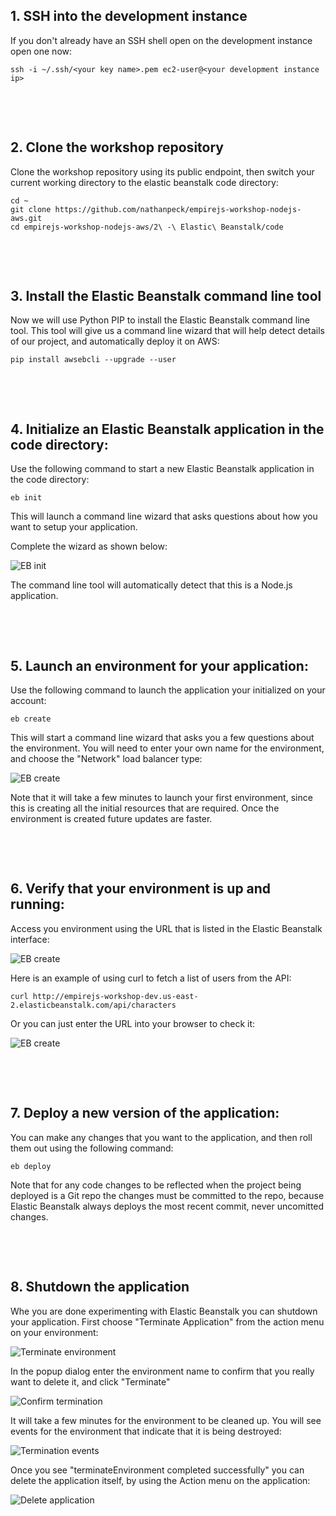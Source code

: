 ## 1. SSH into the development instance

If you don't already have an SSH shell open on the development instance open one now:

```
ssh -i ~/.ssh/<your key name>.pem ec2-user@<your development instance ip>
```

&nbsp;

&nbsp;

## 2. Clone the workshop repository

Clone the workshop repository using its public endpoint, then switch your current working directory to the elastic beanstalk code directory:

```
cd ~
git clone https://github.com/nathanpeck/empirejs-workshop-nodejs-aws.git
cd empirejs-workshop-nodejs-aws/2\ -\ Elastic\ Beanstalk/code
```

&nbsp;

&nbsp;

## 3. Install the Elastic Beanstalk command line tool

Now we will use Python PIP to install the Elastic Beanstalk command line tool. This tool will give us a command line wizard that will help detect details of our project, and automatically deploy it on AWS:

```
pip install awsebcli --upgrade --user
```

&nbsp;

&nbsp;

## 4. Initialize an Elastic Beanstalk application in the code directory:

Use the following command to start a new Elastic Beanstalk application in the code directory:

```
eb init
```

This will launch a command line wizard that asks questions about how you want to setup your application.

Complete the wizard as shown below:

![EB init](./images/configure-elastic-beanstalk.png)

The command line tool will automatically detect that this is a Node.js application.

&nbsp;

&nbsp;

## 5. Launch an environment for your application:

Use the following command to launch the application your initialized on your account:

```
eb create
```

This will start a command line wizard that asks you a few questions about the environment. You will need to enter your own name for the environment, and choose the "Network" load balancer type:

![EB create](./images/create-environment.png)

Note that it will take a few minutes to launch your first environment, since this is creating all the initial resources that are required. Once the environment is created future updates are faster.

&nbsp;

&nbsp;

## 6. Verify that your environment is up and running:

Access you environment using the URL that is listed in the Elastic Beanstalk interface:

![EB create](./images/environment-url.png)

Here is an example of using curl to fetch a list of users from the API:

```
curl http://empirejs-workshop-dev.us-east-2.elasticbeanstalk.com/api/characters
```

Or you can just enter the URL into your browser to check it:

![EB create](./images/browser-json.png)

&nbsp;

&nbsp;

## 7. Deploy a new version of the application:

You can make any changes that you want to the application, and then roll them out using the following command:

```
eb deploy
```

Note that for any code changes to be reflected when the project being deployed is a Git repo the changes must be committed to the repo, because Elastic Beanstalk always deploys the most recent commit, never uncomitted changes.

&nbsp;

&nbsp;

## 8. Shutdown the application

Whe you are done experimenting with Elastic Beanstalk you can shutdown your application. First choose "Terminate Application" from the action menu on your environment:

![Terminate environment](./images/terminate-environment.png)

In the popup dialog enter the environment name to confirm that you really want to delete it, and click "Terminate"

![Confirm termination](./images/confirm-termination.png)

It will take a few minutes for the environment to be cleaned up. You will see events for the environment that indicate that it is being destroyed:

![Termination events](./images/termination-events.png)

Once you see "terminateEnvironment completed successfully" you can delete the application itself, by using the Action menu on the application:

![Delete application](./images/delete-application.png)

